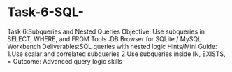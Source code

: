 # Task-6-SQL-
Task 6:Subqueries and Nested Queries
Objective: Use subqueries in SELECT, WHERE, and FROM
Tools :DB Browser for SQLite / MySQL Workbench
Deliverables:SQL queries with nested logic
Hints/Mini Guide:
1.Use scalar and correlated subqueries
2.Use subqueries inside IN, EXISTS, =
Outcome: Advanced query logic skills
